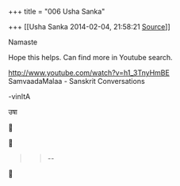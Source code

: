 +++
title = "006 Usha Sanka"

+++
[[Usha Sanka	2014-02-04, 21:58:21 [Source](https://groups.google.com/g/samskrita/c/1_-CQ02h23w)]]



Namaste

Hope this helps. Can find more in Youtube search.

<http://www.youtube.com/watch?v=h1_3TnyHmBE>  
SamvaadaMalaa - Sanskrit Conversations 

-vinItA

उषा

  
  





> 
> > 
> > --  
> > 
> > 



